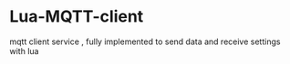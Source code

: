# Lua-MQTT-client
mqtt client service , fully implemented to send data and receive settings with lua
